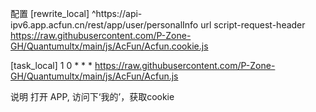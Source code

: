 配置
[rewrite_local]
^https:\/\/api\-ipv6\.app\.acfun\.cn\/rest\/app\/user\/personalInfo url script-request-header https://raw.githubusercontent.com/P-Zone-GH/Quantumultx/main/js/AcFun/Acfun.cookie.js

[task_local]
1 0 * * * https://raw.githubusercontent.com/P-Zone-GH/Quantumultx/main/js/AcFun/Acfun.js

说明
打开 APP, 访问下‘我的’，获取cookie
